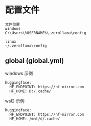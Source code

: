 # 配置文件

```
文件位置
windows
C:\Users\%USERNAME%\.zerollama\config

linux
~/.zerollama\config

```

## global (global.yml)

windows 示例
```
huggingface:
  HF_ENDPOINT: https://hf-mirror.com
  HF_HOME: D:/.cache/
```

wsl2 示例
```
huggingface:
  HF_ENDPOINT: https://hf-mirror.com
  HF_HOME: /mnt/d/.cache/
```


